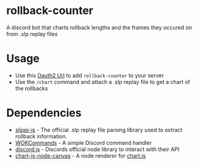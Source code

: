 # rollback-counter
A discord bot that charts rollback lengths and the frames they occured on from .slp replay files
# Usage
- Use this [Oauth2 Url](https://discord.com/api/oauth2/authorize?client_id=989087652949131274&permissions=34816&scope=bot%20applications.commands) to add `rollback-counter` to your server
- Use the `/chart` command and attach a .slp replay file to get a chart of the rollbacks
# Dependencies 
- [slippi-js](https://github.com/project-slippi/slippi-js) - The official .slp replay file parsing library used to extract rollback information.
- [WOKCommands](https://github.com/AlexzanderFlores/WOKCommands) - A simple Discord command handler
- [discord.js](https://discord.js.org/#/) - Discords official node library to interact with their API 
- [chart-js-node-canvas](https://npm.io/package/chartjs-node-canvas) - A node renderer for [chart.js](https://www.chartjs.org/)

